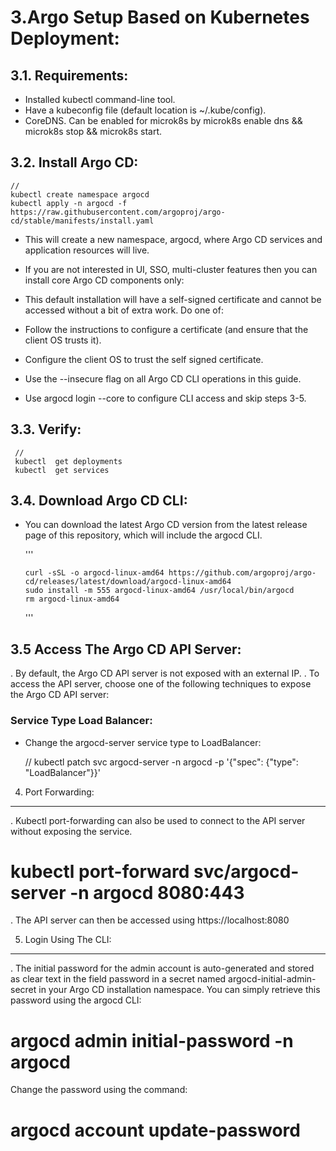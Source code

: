 
# 3.Argo Setup Based on Kubernetes Deployment:

## 3.1. Requirements:

+ Installed kubectl command-line tool.
+ Have a kubeconfig file (default location is ~/.kube/config).
+ CoreDNS. Can be enabled for microk8s by microk8s enable dns && microk8s stop && microk8s start.


## 3.2. Install Argo CD:

    //
    kubectl create namespace argocd
    kubectl apply -n argocd -f https://raw.githubusercontent.com/argoproj/argo-cd/stable/manifests/install.yaml
   

+ This will create a new namespace, argocd, where Argo CD services and application resources will live.
+ If you are not interested in UI, SSO, multi-cluster features then you can install core Argo CD components only:
+ This default installation will have a self-signed certificate and cannot be accessed without a bit of extra work. Do one of:

+ Follow the instructions to configure a certificate (and ensure that the client OS trusts it).
+ Configure the client OS to trust the self signed certificate.
+ Use the --insecure flag on all Argo CD CLI operations in this guide.
+ Use argocd login --core to configure CLI access and skip steps 3-5.



## 3.3. Verify:

     //
     kubectl  get deployments
     kubectl  get services 
    


## 3.4. Download Argo CD CLI:

+ You can download the latest Argo CD version from the latest release page of this repository, which will include the argocd CLI.

     '''
	
      curl -sSL -o argocd-linux-amd64 https://github.com/argoproj/argo-cd/releases/latest/download/argocd-linux-amd64
      sudo install -m 555 argocd-linux-amd64 /usr/local/bin/argocd
      rm argocd-linux-amd64
     '''


## 3.5 Access The Argo CD API Server:


. By default, the Argo CD API server is not exposed with an external IP. 
. To access the API server, choose one of the following techniques to expose the Argo CD API server:


### Service Type Load Balancer:

+ Change the argocd-server service type to LoadBalancer:

   //
   kubectl patch svc argocd-server -n argocd -p '{"spec": {"type": "LoadBalancer"}}'



4. Port Forwarding:
-----------------
. Kubectl port-forwarding can also be used to connect to the API server without exposing the service.

# kubectl port-forward svc/argocd-server -n argocd 8080:443

. The API server can then be accessed using https://localhost:8080


5. Login Using The CLI:
--------------------------
. The initial password for the admin account is auto-generated and stored as clear text in the field password in a secret named 
  argocd-initial-admin-secret in your Argo CD installation namespace. You can simply retrieve this password using the argocd CLI:

# argocd admin initial-password -n argocd

Change the password using the command:

# argocd account update-password

